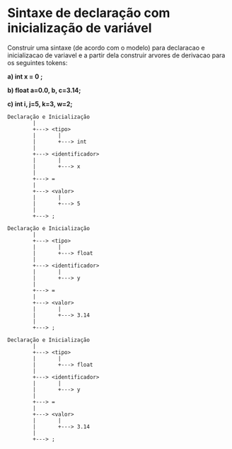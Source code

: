 # Sintaxe de declaração com inicialização de variável

Construir uma sintaxe (de acordo com o modelo) para declaracao e inicializacao de variavel e a partir dela construir arvores de derivacao para os seguintes tokens:

**a) int x = 0 ;**

**b) float a=0.0, b, c=3.14;**

**c) int i, j=5, k=3, w=2;**

```
Declaração e Inicialização
        |
        +---> <tipo>
        |       |
        |       +---> int
        |
        +---> <identificador>
        |       |
        |       +---> x
        |
        +---> =
        |
        +---> <valor>
        |       |
        |       +---> 5
        |
        +---> ;

```

```
Declaração e Inicialização
        |
        +---> <tipo>
        |       |
        |       +---> float
        |
        +---> <identificador>
        |       |
        |       +---> y
        |
        +---> =
        |
        +---> <valor>
        |       |
        |       +---> 3.14
        |
        +---> ;

```

```
Declaração e Inicialização
        |
        +---> <tipo>
        |       |
        |       +---> float
        |
        +---> <identificador>
        |       |
        |       +---> y
        |
        +---> =
        |
        +---> <valor>
        |       |
        |       +---> 3.14
        |
        +---> ;
```

